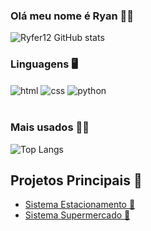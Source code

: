 ### Olá meu nome é Ryan 👋🏻

![Ryfer12 GitHub stats](https://github-readme-stats.vercel.app/api?username=Ryfer12&show_icons=true&theme=tokyonight&pt-br)

### Linguagens 🖥️

<div style="display: inline_block">
  <img align="center" alt="html" src=https://img.shields.io/badge/HTML-239120?style=for-the-badge&logo=html5&logoColor=white />
  <img align="center" alt="css" src="https://img.shields.io/badge/CSS-239120?&style=for-the-badge&logo=css3&logoColor=white" />
  <img align="center" alt="python" src=https://img.shields.io/badge/Python-3776AB?style=for-the-badge&logo=python&logoColor=white />
</div><br/>

### Mais usados 👨‍💻

![Top Langs](https://github-readme-stats.vercel.app/api/top-langs/?username=Ryfer12&hide_progress=true)

## Projetos Principais 🚀
- [Sistema Estacionamento 🚗](https://github.com/Ryfer12/Projeto_Estacionamento)
- [Sistema Supermercado 🛒](https://github.com/Ryfer12/Projeto_SistemaSupermercado)
